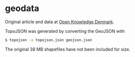 geodata
=======
Original article and data at [Open Knowledge Denmark][ok-dk].

TopoJSON was generated by converting the GeoJSON with

```sh
$ topojson -o topojson.json geojson.json
```

The original 38 MB shapefiles have not been included for size.


[ok-dk]: http://dk.okfn.org/2015/02/05/kort-over-afstemningsomrader-frigives-efter-pres-fra-open-knowledge-danmark/
